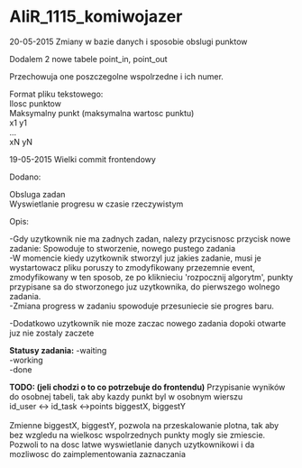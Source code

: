 # AIiR_1115_komiwojazer

20-05-2015 Zmiany w bazie danych i sposobie obslugi punktow

Dodalem 2 nowe tabele point_in, point_out<br>

Przechowuja one poszczegolne wspolrzedne i ich numer.<br>

Format pliku tekstowego:<br>
Ilosc punktow<br>
Maksymalny punkt (maksymalna wartosc punktu)<br>
x1 y1<br>
...<br>
xN yN<br>




19-05-2015 Wielki commit frontendowy

Dodano:

Obsluga zadan<br>
Wyswietlanie progresu w czasie rzeczywistym<br>

Opis:

-Gdy uzytkownik nie ma zadnych zadan, nalezy przycisnosc przycisk nowe zadanie: Spowoduje to stworzenie, nowego pustego zadania<br>
-W momencie kiedy uzytkownik stworzyl juz jakies zadanie, musi je wystartowacz pliku poruszy to zmodyfikowany przezemnie event, zmodyfikowany w ten sposob, ze po kliknieciu 'rozpocznij algorytm', punkty przypisane sa do stworzonego juz uzytkownika, do pierwszego wolnego zadania.<br>
-Zmiana progress w zadaniu spowoduje przesuniecie sie progres baru.<br>

-Dodatkowo uzytkownik nie moze zaczac nowego zadania dopoki otwarte juz nie zostaly zaczete

<strong>Statusy zadania:</strong>
-waiting<br>
-working<br>
-done</br>

<strong>TODO:  (jeli chodzi o to co potrzebuje do frontendu)</strong>
Przypisanie wyników do osobnej tabeli, tak aby kazdy punkt byl w osobnym wierszu<br>
id_user <-> id_task <->points biggestX, biggestY<br>
<br>
Zmienne biggestX, biggestY, pozwola na przeskalowanie plotna, tak aby bez wzgledu na wielkosc wspolrzednych punkty mogly sie zmiescie.<br>
Pozwoli to na dosc latwe wyswietlanie danych uzytkownikowi i da mozliwosc do zaimplementowania zaznaczania<br>

